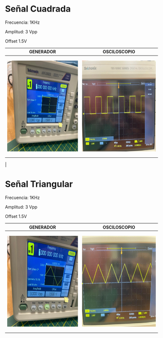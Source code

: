 # Señal Cuadrada
Frecuencia: 1KHz

Amplitud: 3 Vpp

Offset 1.5V

| GENERADOR             | OSCILOSCOPIO                                              |
| ----------------- | ------------------------------------------------------------------ |
| <p align="justify"> <img src="Generador_onda_cuadrada.jpeg" height="300"> | <img src="Osciloscopio_onda_cuadrada.jpeg" height="300">
 |

 #



# Señal Triangular
Frecuencia: 1KHz

Amplitud: 3 Vpp

Offset 1.5V

| GENERADOR             | OSCILOSCOPIO                                              |
| ----------------- | ------------------------------------------------------------------ |
| <p align="justify"> <img src="Generador_onda_triang.jpeg" height="300"> | <img src="Osciloscopio_onda_triang.jpeg" height="300">|


